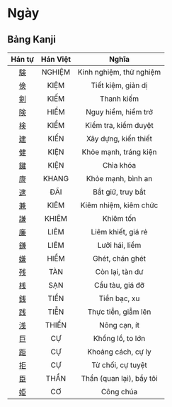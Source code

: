 
# Ngày

## Bảng Kanji

| Hán tự | Hán Việt | Nghĩa |
| :---: | :---: | :---: |
| [験](https://www.tiengnhatdongian.com/kanji/giai-nghia-kanji-%E9%A8%93) | NGHIỆM | Kinh nghiệm, thử nghiệm |
| [倹](https://www.tiengnhatdongian.com/kanji/giai-nghia-kanji-%E5%80%B9) | KIỆM | Tiết kiệm, giản dị |
| [剣](https://www.tiengnhatdongian.com/kanji/giai-nghia-kanji-%E5%89%A3) | KIẾM | Thanh kiếm |
| [険](https://www.tiengnhatdongian.com/kanji/giai-nghia-kanji-%E9%99%BA) | HIỂM | Nguy hiểm, hiểm trở |
| [検](https://www.tiengnhatdongian.com/kanji/giai-nghia-kanji-%E6%A4%9C) | KIỂM | Kiểm tra, kiểm duyệt |
| [建](https://www.tiengnhatdongian.com/kanji/giai-nghia-kanji-%E5%BB%BA) | KIẾN | Xây dựng, kiến thiết |
| [健](https://www.tiengnhatdongian.com/kanji/giai-nghia-kanji-%E5%81%A5) | KIỆN | Khỏe mạnh, tráng kiện |
| [鍵](https://www.tiengnhatdongian.com/kanji/giai-nghia-kanji-%E9%8D%B5) | KIỆN | Chìa khóa |
| [康](https://www.tiengnhatdongian.com/kanji/giai-nghia-kanji-%E5%BA%B7) | KHANG | Khỏe mạnh, bình an |
| [逮](https://www.tiengnhatdongian.com/kanji/giai-nghia-kanji-%E9%80%AE) | ĐÃI | Bắt giữ, truy bắt |
| [兼](https://www.tiengnhatdongian.com/kanji/giai-nghia-kanji-%E5%85%BC) | KIÊM | Kiêm nhiệm, kiêm chức |
| [謙](https://www.tiengnhatdongian.com/kanji/giai-nghia-kanji-%E8%AC%99) | KHIÊM | Khiêm tốn |
| [廉](https://www.tiengnhatdongian.com/kanji/giai-nghia-kanji-%E5%BB%89) | LIÊM | Liêm khiết, giá rẻ |
| [鎌](https://www.tiengnhatdongian.com/kanji/giai-nghia-kanji-%E9%8E%8C) | LIÊM | Lưỡi hái, liềm |
| [嫌](https://www.tiengnhatdongian.com/kanji/giai-nghia-kanji-%E5%AB%8C) | HIỀM | Ghét, chán ghét |
| [残](https://www.tiengnhatdongian.com/kanji/giai-nghia-kanji-%E6%AE%8B) | TÀN | Còn lại, tàn dư |
| [桟](https://www.tiengnhatdongian.com/kanji/giai-nghia-kanji-%E6%A1%9F) | SẠN | Cầu tàu, giá đỡ |
| [銭](https://www.tiengnhatdongian.com/kanji/giai-nghia-kanji-%E9%8A%AD) | TIỀN | Tiền bạc, xu |
| [践](https://www.tiengnhatdongian.com/kanji/giai-nghia-kanji-%E8%B7%B5) | TIỄN | Thực tiễn, giẫm lên |
| [浅](https://www.tiengnhatdongian.com/kanji/giai-nghia-kanji-%E6%B5%85) | THIỂN | Nông cạn, ít |
| [巨](https://www.tiengnhatdongian.com/kanji/giai-nghia-kanji-%E5%B7%A8) | CỰ | Khổng lồ, to lớn |
| [距](https://www.tiengnhatdongian.com/kanji/giai-nghia-kanji-%E8%B7%9D) | CỰ | Khoảng cách, cự ly |
| [拒](https://www.tiengnhatdongian.com/kanji/giai-nghia-kanji-%E6%8B%92) | CỰ | Từ chối, cự tuyệt |
| [臣](https://www.tiengnhatdongian.com/kanji/giai-nghia-kanji-%E8%87%A3) | THẦN | Thần (quan lại), bầy tôi |
| [姫](https://www.tiengnhatdongian.com/kanji/giai-nghia-kanji-%E5%A7%AB) | CƠ | Công chúa |


